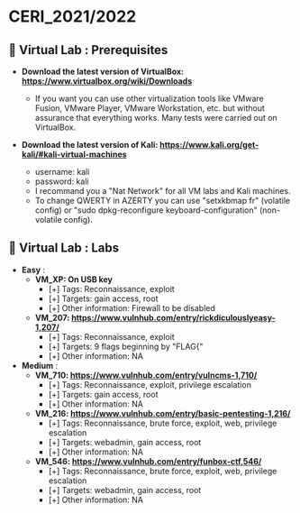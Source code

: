 # CERI_2021/2022

## 📢 Virtual Lab : Prerequisites

* **Download the latest version of VirtualBox: https://www.virtualbox.org/wiki/Downloads**
    * If you want you can use other virtualization tools like VMware Fusion, VMware Player, VMware Workstation, etc. but without assurance that everything works. 
Many tests were carried out on VirtualBox.

* **Download the latest version of Kali: https://www.kali.org/get-kali/#kali-virtual-machines**
    * username: kali
    * password: kali
    * I recommand you a "Nat Network" for all VM labs and Kali machines. 
    * To change QWERTY in AZERTY you can use "setxkbmap fr" (volatile config) or "sudo dpkg-reconfigure keyboard-configuration" (non-volatile config).

## 📢 Virtual Lab : Labs
* **Easy** :
    * **VM_XP: On USB key**
        - [+] Tags: Reconnaissance, exploit
        - [+] Targets: gain access, root
        - [+] Other information: Firewall to be disabled
    * **VM_207: https://www.vulnhub.com/entry/rickdiculouslyeasy-1,207/**
        - [+] Tags: Reconnaissance, exploit
        - [+] Targets: 9 flags beginning by "FLAG{"
        - [+] Other information: NA
* **Medium** :      
    * **VM_710: https://www.vulnhub.com/entry/vulncms-1,710/**
        - [+] Tags: Reconnaissance, exploit, privilege escalation
        - [+] Targets: gain access, root
        - [+] Other information: NA
    * **VM_216: https://www.vulnhub.com/entry/basic-pentesting-1,216/**
        - [+] Tags: Reconnaissance, brute force, exploit, web, privilege escalation
        - [+] Targets: webadmin, gain access, root
        - [+] Other information: NA
    * **VM_546: https://www.vulnhub.com/entry/funbox-ctf,546/**
        - [+] Tags: Reconnaissance, brute force, exploit, web, privilege escalation
        - [+] Targets: webadmin, gain access, root
        - [+] Other information: NA

